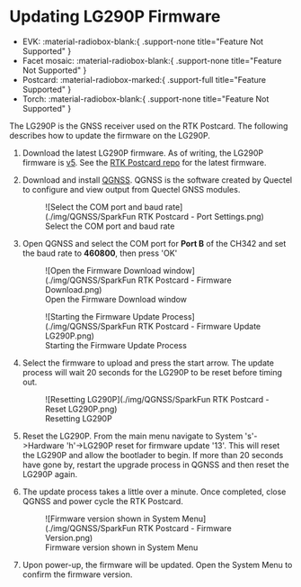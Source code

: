 # Updating LG290P Firmware

<!--
Compatibility Icons
====================================================================================

:material-radiobox-marked:{ .support-full title="Feature Supported" }
:material-radiobox-indeterminate-variant:{ .support-partial title="Feature Partially Supported" }
:material-radiobox-blank:{ .support-none title="Feature Not Supported" }
-->

<div class="grid cards fill" markdown>


- EVK: :material-radiobox-blank:{ .support-none title="Feature Not Supported" }
- Facet mosaic: :material-radiobox-blank:{ .support-none title="Feature Not Supported" }
- Postcard: :material-radiobox-marked:{ .support-full title="Feature Supported" }
- Torch: :material-radiobox-blank:{ .support-none title="Feature Not Supported" }

</div>

The LG290P is the GNSS receiver used on the RTK Postcard. The following describes how to update the firmware on the LG290P.

1. Download the latest LG290P firmware. As of writing, the LG290P firmware is [v5](https://raw.githubusercontent.com/SparkFun_RTK_Postcard/blob/main/Firmware/Quectel_LG290P_Firmware_Release_V0105S.zip). See the [RTK Postcard repo](https://github.com/sparkfun/SparkFun_RTK_Postcard/tree/main/Firmware) for the latest firmware.
2. Download and install [QGNSS](https://www.quectel.com/download/qgnss_v2-0_en/). QGNSS is the software created by Quectel to configure and view output from Quectel GNSS modules.

	<figure markdown>
	![Select the COM port and baud rate](./img/QGNSS/SparkFun RTK Postcard - Port Settings.png)
	<figcaption markdown>
	Select the COM port and baud rate
	</figcaption>
	</figure>

3. Open QGNSS and select the COM port for **Port B** of the CH342 and set the baud rate to **460800**, then press 'OK'

	<figure markdown>
	![Open the Firmware Download window](./img/QGNSS/SparkFun RTK Postcard - Firmware Download.png)
	<figcaption markdown>
	Open the Firmware Download window
	</figcaption>
	</figure>

	<figure markdown>
	![Starting the Firmware Update Process](./img/QGNSS/SparkFun RTK Postcard - Firmware Update LG290P.png)
	<figcaption markdown>
	Starting the Firmware Update Process
	</figcaption>
	</figure>

4. Select the firmware to upload and press the start arrow. The update process will wait 20 seconds for the LG290P to be reset before timing out.


	<figure markdown>
	![Resetting LG290P](./img/QGNSS/SparkFun RTK Postcard - Reset LG290P.png)
	<figcaption markdown>
	Resetting LG290P
	</figcaption>
	</figure>

5. Reset the LG290P. From the main menu navigate to System 's'->Hardware 'h'->LG290P reset for firmware update '13'. This will reset the LG290P and allow the bootlader to begin. If more than 20 seconds have gone by, restart the upgrade process in QGNSS and then reset the LG290P again.

6. The update process takes a little over a minute. Once completed, close QGNSS and power cycle the RTK Postcard.

	<figure markdown>
	![Firmware version shown in System Menu](./img/QGNSS/SparkFun RTK Postcard - Firmware Version.png)
	<figcaption markdown>
	Firmware version shown in System Menu
	</figcaption>
	</figure>

8. Upon power-up, the firmware will be updated. Open the System Menu to confirm the firmware version.
